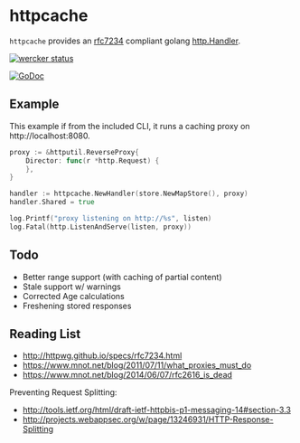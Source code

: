 
# httpcache

`httpcache` provides an [rfc7234][] compliant golang [http.Handler](http://golang.org/pkg/net/http/#Handler). 

[![wercker status](https://app.wercker.com/status/a76986990d27e72ea656bb37bb93f59f/m "wercker status")](https://app.wercker.com/project/bykey/a76986990d27e72ea656bb37bb93f59f)

[![GoDoc](https://godoc.org/github.com/lox/httpcache?status.svg)](https://godoc.org/github.com/lox/httpcache)

## Example

This example if from the included CLI, it runs a caching proxy on http://localhost:8080.

```go
proxy := &httputil.ReverseProxy{
    Director: func(r *http.Request) {
    },
}

handler := httpcache.NewHandler(store.NewMapStore(), proxy)
handler.Shared = true

log.Printf("proxy listening on http://%s", listen)
log.Fatal(http.ListenAndServe(listen, proxy))
```

## Todo

- Better range support (with caching of partial content)
- Stale support w/ warnings 
- Corrected Age calculations
- Freshening stored responses

## Reading List

- http://httpwg.github.io/specs/rfc7234.html
- https://www.mnot.net/blog/2011/07/11/what_proxies_must_do
- https://www.mnot.net/blog/2014/06/07/rfc2616_is_dead

Preventing Request Splitting:
 - http://tools.ietf.org/html/draft-ietf-httpbis-p1-messaging-14#section-3.3
 - http://projects.webappsec.org/w/page/13246931/HTTP-Response-Splitting


[rfc7234]: http://httpwg.github.io/specs/rfc7234.html



